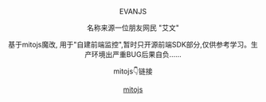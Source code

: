 <div align="center">
    <p>EVANJS</p>
    <p>名称来源一位朋友网民 "艾文"</p>
    <p>基于mitojs魔改, 用于"自建前端监控",暂时只开源前端SDK部分,仅供参考学习。生产环境出严重BUG后果自负……</p>
    <p>mitojs👇链接</p>   
    <a href="https://github.com/clouDr-f2e/mitojs">mitojs</a>   
</div>


